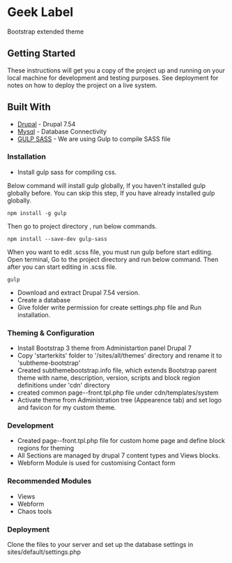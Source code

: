 # Geek Label
Bootstrap extended theme

## Getting Started

These instructions will get you a copy of the project up and running on your local machine for development and testing purposes. See deployment for notes on how to deploy the project on a live system.

## Built With

* [Drupal](https://www.drupal.org/) - Drupal 7.54
* [Mysql](https://www.mysql.com/) - Database Connectivity
* [GULP SASS](https://www.npmjs.com/package/gulp-sass) - We are using Gulp to compile SASS file



### Installation

* Install gulp sass for compiling css.

Below command will install gulp globally, If you haven't installed gulp globally before. You can skip this step, If you have already installed gulp globally.

```
npm install -g gulp 
```

Then go to project directory , run below commands.

```
npm install --save-dev gulp-sass
```

When you want to edit .scss file, you must run gulp before start editing. Open terminal, Go to the project directory and run below command. Then after you can start editing in .scss file.

```
gulp
```

* Download and extract Drupal 7.54 version.
* Create a database 
* Give folder write permission for create settings.php file and Run installation.


### Theming & Configuration

* Install Bootstrap 3 theme from Administartion panel Drupal 7
* Copy 'starterkits' folder to '/sites/all/themes' directory and rename it to 'subtheme-bootstrap'
* Created subthemebootstrap.info file, which extends Bootstrap parent theme with name, description, version, scripts and block region definitions under 'cdn' directory
* created common page--front.tpl.php file under cdn/templates/system 
* Activate theme from Administration tree (Appearence tab) and set logo and favicon for my custom theme.

### Development

* Created page--front.tpl.php file for custom home page and define block regions for theming
* All Sections are managed by drupal 7 content types and Views blocks.
* Webform Module is used for customising Contact form


### Recommended Modules

* Views
* Webform
* Chaos tools


### Deployment

Clone the files to your server and set up the database settings in sites/default/settings.php 




